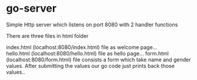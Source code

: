 # go-server
Simple Http server which listens on port 8080 with 2 handler functions


There are three files in html folder 

index.html (localhost:8080/index.html) file as welcome page... <br>
hello.html (localhost:8080/hello.html) file as hello page...
form.html (localhost:8080/form.html) file consists a form which take name and gender values. After submitting the values our go code just prints back those values..

